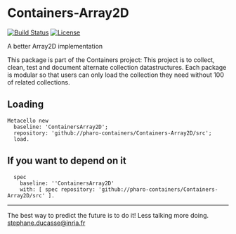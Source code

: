 # Containers-Array2D

[![Build Status](https://travis-ci.com/pharo-containers/Containers-Array2D.svg?branch=master)](https://travis-ci.com/pharo-container/Containers-Array2D)
[![License](https://img.shields.io/badge/license-MIT-blue.svg)]()

A better Array2D implementation 

This package is part of the Containers project: This project is to collect, clean, 
test and document alternate collection datastructures. Each package is modular so that users 
can only load the collection they need without 100 of related collections.

## Loading

```
Metacello new
  baseline: 'ContainersArray2D';
  repository: 'github://pharo-containers/Containers-Array2D/src';
  load.
```

## If you want to depend on it

```
  spec 
    baseline: ''ContainersArray2D' 
    with: [ spec repository: 'github://pharo-containers/Containers-Array2D/src' ].
  ```

----
The best way to predict the future is to do it!
Less talking more doing. stephane.ducasse@inria.fr
